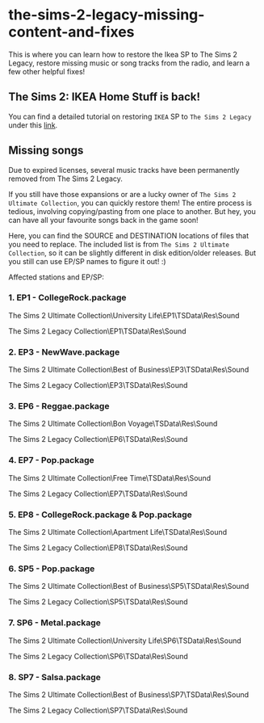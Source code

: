 # the-sims-2-legacy-missing-content-and-fixes
This is where you can learn how to restore the Ikea SP to The Sims 2 Legacy, restore missing music or song tracks from the radio, and learn a few other helpful fixes!

## The Sims 2: IKEA Home Stuff is back!

You can find a detailed tutorial on restoring `IKEA` SP to `The Sims 2 Legacy` under this [link](https://github.com/hiloyt/the-sims-2-legacy-ikea).

## Missing songs
Due to expired licenses, several music tracks have been permanently removed from The Sims 2 Legacy.

If you still have those expansions or are a lucky owner of `The Sims 2 Ultimate Collection`, you can quickly restore them!
The entire process is tedious, involving copying/pasting from one place to another. But hey, you can have all your favourite songs back in the game soon!

Here, you can find the SOURCE and DESTINATION locations of files that you need to replace. The included list is from `The Sims 2 Ultimate Collection`, so it can be slightly different in disk edition/older releases. But you still can use EP/SP names to figure it out! :)

Affected stations and EP/SP:
### 1. EP1 - CollegeRock.package

The Sims 2 Ultimate Collection\University Life\EP1\TSData\Res\Sound

The Sims 2 Legacy Collection\EP1\TSData\Res\Sound

### 2. EP3 - NewWave.package

The Sims 2 Ultimate Collection\Best of Business\EP3\TSData\Res\Sound

The Sims 2 Legacy Collection\EP3\TSData\Res\Sound

### 3. EP6 - Reggae.package

The Sims 2 Ultimate Collection\Bon Voyage\TSData\Res\Sound

The Sims 2 Legacy Collection\EP6\TSData\Res\Sound

### 4. EP7 - Pop.package

The Sims 2 Ultimate Collection\Free Time\TSData\Res\Sound

The Sims 2 Legacy Collection\EP7\TSData\Res\Sound

### 5. EP8 - CollegeRock.package & Pop.package

The Sims 2 Ultimate Collection\Apartment Life\TSData\Res\Sound

The Sims 2 Legacy Collection\EP8\TSData\Res\Sound

### 6. SP5 - Pop.package

The Sims 2 Ultimate Collection\Best of Business\SP5\TSData\Res\Sound

The Sims 2 Legacy Collection\SP5\TSData\Res\Sound

### 7. SP6 - Metal.package

The Sims 2 Ultimate Collection\University Life\SP6\TSData\Res\Sound

The Sims 2 Legacy Collection\SP6\TSData\Res\Sound

### 8. SP7 - Salsa.package

The Sims 2 Ultimate Collection\Best of Business\SP7\TSData\Res\Sound

The Sims 2 Legacy Collection\SP7\TSData\Res\Sound
